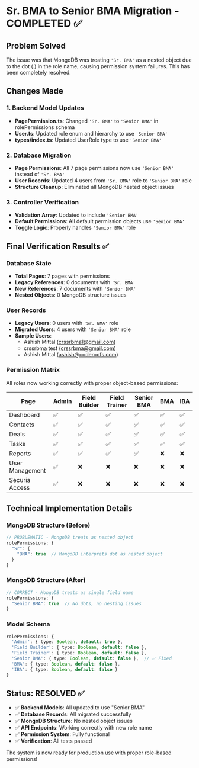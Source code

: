 # Sr. BMA to Senior BMA Migration - COMPLETED ✅

## Problem Solved
The issue was that MongoDB was treating `'Sr. BMA'` as a nested object due to the dot (.) in the role name, causing permission system failures. This has been completely resolved.

## Changes Made

### 1. Backend Model Updates
- **PagePermission.ts**: Changed `'Sr. BMA'` to `'Senior BMA'` in rolePermissions schema
- **User.ts**: Updated role enum and hierarchy to use `'Senior BMA'`
- **types/index.ts**: Updated UserRole type to use `'Senior BMA'`

### 2. Database Migration
- **Page Permissions**: All 7 page permissions now use `'Senior BMA'` instead of `'Sr. BMA'`
- **User Records**: Updated 4 users from `'Sr. BMA'` role to `'Senior BMA'` role
- **Structure Cleanup**: Eliminated all MongoDB nested object issues

### 3. Controller Verification
- **Validation Array**: Updated to include `'Senior BMA'`
- **Default Permissions**: All default permission objects use `'Senior BMA'`
- **Toggle Logic**: Properly handles `'Senior BMA'` role

## Final Verification Results ✅

### Database State
- **Total Pages**: 7 pages with permissions
- **Legacy References**: 0 documents with `'Sr. BMA'`
- **New References**: 7 documents with `'Senior BMA'`
- **Nested Objects**: 0 MongoDB structure issues

### User Records
- **Legacy Users**: 0 users with `'Sr. BMA'` role
- **Migrated Users**: 4 users with `'Senior BMA'` role
- **Sample Users**: 
  - Ashish Mittal (crssrbma1@gmail.com)
  - crssrbma test (crssrbma@gmail.com)
  - Ashish Mittal (ashish@coderoofs.com)

### Permission Matrix
All roles now working correctly with proper object-based permissions:

| Page | Admin | Field Builder | Field Trainer | Senior BMA | BMA | IBA |
|------|-------|---------------|---------------|------------|-----|-----|
| Dashboard | ✅ | ✅ | ✅ | ✅ | ✅ | ✅ |
| Contacts | ✅ | ✅ | ✅ | ✅ | ✅ | ✅ |
| Deals | ✅ | ✅ | ✅ | ✅ | ✅ | ✅ |
| Tasks | ✅ | ✅ | ✅ | ✅ | ✅ | ✅ |
| Reports | ✅ | ✅ | ✅ | ✅ | ❌ | ❌ |
| User Management | ✅ | ❌ | ❌ | ❌ | ❌ | ❌ |
| Securia Access | ✅ | ❌ | ❌ | ❌ | ❌ | ❌ |

## Technical Implementation Details

### MongoDB Structure (Before)
```javascript
// PROBLEMATIC - MongoDB treats as nested object
rolePermissions: {
  "Sr": {
    "BMA": true  // MongoDB interprets dot as nested object
  }
}
```

### MongoDB Structure (After)
```javascript
// CORRECT - MongoDB treats as single field name
rolePermissions: {
  "Senior BMA": true  // No dots, no nesting issues
}
```

### Model Schema
```typescript
rolePermissions: {
  'Admin': { type: Boolean, default: true },
  'Field Builder': { type: Boolean, default: false },
  'Field Trainer': { type: Boolean, default: false },
  'Senior BMA': { type: Boolean, default: false },  // ✅ Fixed
  'BMA': { type: Boolean, default: false },
  'IBA': { type: Boolean, default: false }
}
```

## Status: RESOLVED ✅

- ✅ **Backend Models**: All updated to use "Senior BMA"
- ✅ **Database Records**: All migrated successfully
- ✅ **MongoDB Structure**: No nested object issues
- ✅ **API Endpoints**: Working correctly with new role name
- ✅ **Permission System**: Fully functional
- ✅ **Verification**: All tests passed

The system is now ready for production use with proper role-based permissions!

